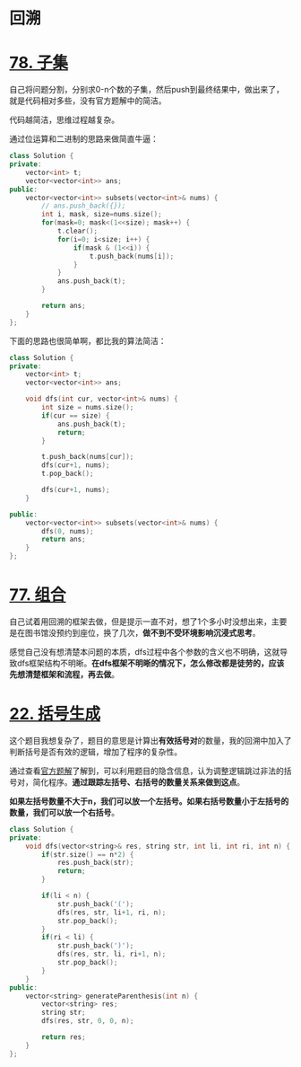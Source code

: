 # 回溯

# [78. 子集](https://leetcode-cn.com/problems/subsets/)
自己将问题分割，分别求0-n个数的子集，然后push到最终结果中，做出来了，就是代码相对多些，没有官方题解中的简洁。

代码越简洁，思维过程越复杂。

通过位运算和二进制的思路来做简直牛逼：
```cpp
class Solution {
private:
    vector<int> t;
    vector<vector<int>> ans;
public:
    vector<vector<int>> subsets(vector<int>& nums) {
        // ans.push_back({});
        int i, mask, size=nums.size();
        for(mask=0; mask<(1<<size); mask++) {
            t.clear();
            for(i=0; i<size; i++) {
                if(mask & (1<<i)) {
                    t.push_back(nums[i]);
                }
            }
            ans.push_back(t);
        }

        return ans;
    }
};
```

下面的思路也很简单啊，都比我的算法简洁：
```cpp
class Solution {
private:
    vector<int> t;
    vector<vector<int>> ans;

    void dfs(int cur, vector<int>& nums) {
        int size = nums.size();
        if(cur == size) {
            ans.push_back(t);
            return;
        }

        t.push_back(nums[cur]);
        dfs(cur+1, nums);
        t.pop_back();

        dfs(cur+1, nums);
    }

public:
    vector<vector<int>> subsets(vector<int>& nums) {
        dfs(0, nums);
        return ans;
    }
};
```

# [77. 组合](https://leetcode-cn.com/problems/combinations/)
自己试着用回溯的框架去做，但是提示一直不对，想了1个多小时没想出来，主要是在图书馆没预约到座位，换了几次，**做不到不受环境影响沉浸式思考**。

感觉自己没有想清楚本问题的本质，dfs过程中各个参数的含义也不明确，这就导致dfs框架结构不明晰。**在dfs框架不明晰的情况下，怎么修改都是徒劳的，应该先想清楚框架和流程，再去做**。


# [22. 括号生成](https://leetcode-cn.com/problems/generate-parentheses/)
这个题目我想复杂了，题目的意思是计算出**有效括号对**的数量，我的回溯中加入了判断括号是否有效的逻辑，增加了程序的复杂性。

通过查看[官方题解](https://leetcode-cn.com/problems/generate-parentheses/solution/gua-hao-sheng-cheng-by-leetcode-solution/)了解到，可以利用题目的隐含信息，认为调整逻辑跳过非法的括号对，简化程序。**通过跟踪左括号、右括号的数量关系来做到这点**。

**如果左括号数量不大于n，我们可以放一个左括号。如果右括号数量小于左括号的数量，我们可以放一个右括号**。

```cpp
class Solution {
private:
    void dfs(vector<string>& res, string str, int li, int ri, int n) {
        if(str.size() == n*2) {
            res.push_back(str);
            return;
        }

        if(li < n) {
            str.push_back('(');
            dfs(res, str, li+1, ri, n);
            str.pop_back();
        }
        if(ri < li) {
            str.push_back(')');
            dfs(res, str, li, ri+1, n);
            str.pop_back();
        }
    }
public:
    vector<string> generateParenthesis(int n) {
        vector<string> res;
        string str;
        dfs(res, str, 0, 0, n);

        return res;
    }
};
```